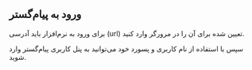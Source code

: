 ## ورود به پیام‌گستر

برای ورود به نرم‌افزار باید آدرسی (url) تعیین شده برای آن  را در مرورگر وارد کنید.

سپس با استفاده از نام کاربری و پسورد خود می‌توانید به پنل کاربری پیام‌گستر وارد شوید. 



